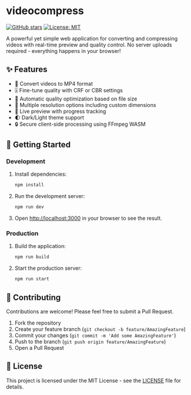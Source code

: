 # videocompress

[![GitHub stars](https://img.shields.io/github/stars/sprechender/videocompress?style=social)](https://github.com/sprechender/videocompress/stargazers)
[![License: MIT](https://img.shields.io/badge/License-MIT-yellow.svg)](https://opensource.org/licenses/MIT)

A powerful yet simple web application for converting and compressing videos with real-time preview and quality control. No server uploads required - everything happens in your browser!

## ✨ Features

- 🔄 Convert videos to MP4 format
- 🎚️ Fine-tune quality with CRF or CBR settings
- 🤖 Automatic quality optimization based on file size
- 📐 Multiple resolution options including custom dimensions
- 👀 Live preview with progress tracking
- 🌓 Dark/Light theme support
- 🔒 Secure client-side processing using FFmpeg WASM

## 🚀 Getting Started

### Development

1. Install dependencies:
   ```bash
   npm install
   ```

2. Run the development server:
   ```bash
   npm run dev
   ```

3. Open [http://localhost:3000](http://localhost:3000) in your browser to see the result.

### Production

1. Build the application:
   ```bash
   npm run build
   ```

2. Start the production server:
   ```bash
   npm run start
   ``` 
## 🤝 Contributing

Contributions are welcome! Please feel free to submit a Pull Request.

1. Fork the repository
2. Create your feature branch (`git checkout -b feature/AmazingFeature`)
3. Commit your changes (`git commit -m 'Add some AmazingFeature'`)
4. Push to the branch (`git push origin feature/AmazingFeature`)
5. Open a Pull Request

## 📝 License

This project is licensed under the MIT License - see the [LICENSE](LICENSE) file for details.